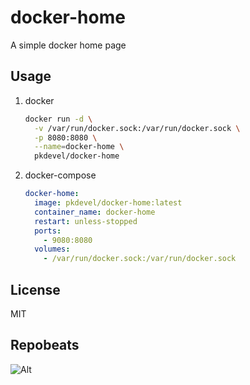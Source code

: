 # docker-home
A simple docker home page

## Usage

1. docker
   ```bash
   docker run -d \
     -v /var/run/docker.sock:/var/run/docker.sock \
     -p 8080:8080 \
     --name=docker-home \
     pkdevel/docker-home
   ```

1. docker-compose
   ```yaml
   docker-home:
     image: pkdevel/docker-home:latest
     container_name: docker-home
     restart: unless-stopped
     ports:
       - 9080:8080
     volumes:
       - /var/run/docker.sock:/var/run/docker.sock
   ```

## License

MIT

## Repobeats
![Alt](https://repobeats.axiom.co/api/embed/29317c1e3f336aea42d4fd0edd5c3deb9c60ed38.svg "Repobeats analytics image")
